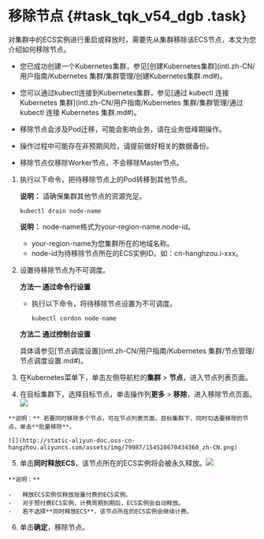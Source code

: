 # 移除节点 {#task_tqk_v54_dgb .task}

对集群中的ECS实例进行重启或释放时，需要先从集群移除该ECS节点，本文为您介绍如何移除节点。

-   您已成功创建一个Kubernetes集群，参见[创建Kubernetes集群](intl.zh-CN/用户指南/Kubernetes 集群/集群管理/创建Kubernetes集群.md#)。
-   您可以通过kubectl连接到Kubernetes集群，参见[通过 kubectl 连接 Kubernetes 集群](intl.zh-CN/用户指南/Kubernetes 集群/集群管理/通过 kubectl 连接 Kubernetes 集群.md#)。

-   移除节点会涉及Pod迁移，可能会影响业务，请在业务低峰期操作。
-   操作过程中可能存在非预期风险，请提前做好相关的数据备份。
-   移除节点仅移除Worker节点，不会移除Master节点。

1.  执行以下命令，把待移除节点上的Pod转移到其他节点。 

    **说明：** 请确保集群其他节点的资源充足。

    ```
    kubectl drain node-name
    ```

    **说明：** node-name格式为your-region-name.node-id。

    -   your-region-name为您集群所在的地域名称。
    -   node-id为待移除节点所在的ECS实例ID。如：cn-hanghzou.i-xxx。
2.  设置待移除节点为不可调度。 

    **方法一 通过命令行设置**

    -   执行以下命令，将待移除节点设置为不可调度。

        ```
        kubectl cordon node-name
        ```

    **方法二 通过控制台设置**

    具体请参见[节点调度设置](intl.zh-CN/用户指南/Kubernetes 集群/节点管理/节点调度设置.md#)。

3.  在Kubernetes菜单下，单击左侧导航栏的**集群** \> **节点**，进入节点列表页面。 
4.   在目标集群下，选择目标节点，单击操作列**更多** \> **移除**，进入移除节点页面。![](http://static-aliyun-doc.oss-cn-hangzhou.aliyuncs.com/assets/img/79987/154528670434358_zh-CN.png)

 

    **说明：** 若要同时移除多个节点，可在节点列表页面，目标集群下，同时勾选要移除的节点，单击**批量移除**。

    ![](http://static-aliyun-doc.oss-cn-hangzhou.aliyuncs.com/assets/img/79987/154528670434360_zh-CN.png)

5.   单击**同时释放ECS**，该节点所在的ECS实例将会被永久释放。![](http://static-aliyun-doc.oss-cn-hangzhou.aliyuncs.com/assets/img/79987/154528670434359_zh-CN.png)

 

    **说明：** 

    -   释放ECS实例仅释放按量付费的ECS实例。
    -   对于预付费ECS实例，计费周期到期后，ECS实例会自动释放。
    -   若不选择**同时释放ECS**，该节点所在的ECS实例会继续计费。
6.  单击**确定**，移除节点。 

